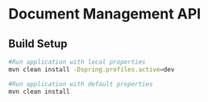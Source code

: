 # Document Management API
## Build Setup

``` bash
#Run application with local properties
mvn clean install -Dspring.profiles.active=dev

#Run application with default properties
mvn clean install